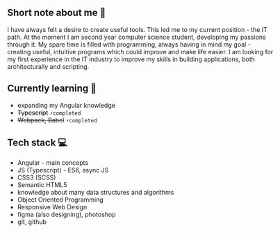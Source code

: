 ## Short note about me 👋
<div style="width: 70ch;">
I have always felt a desire to create useful tools. This led me to my current position - the IT path. At the moment I am second year computer science student,    developing my passions through it.  
My spare time is filled with programming, always having in mind my goal - creating useful, intuitive programs which could improve and make life easier. I am looking for my first experience in the IT industry to improve my skills in building applications, both architecturally and scripting.
</div>

## Currently learning 👾
* expanding my Angular knowledge
* ~~Typescript~~ `⚡completed`
* ~~Webpack, Babel~~ `⚡completed`

## Tech stack 💻
*  Angular - main concepts
*  JS (Typescript) - ES6, async JS
*  CSS3 (SCSS)
*  Semantic HTML5
*  knowledge about many data structures and algorithms
*  Object Oriented Programming
*  Responsive Web Design
*  figma (also designing), photoshop
*  git, github
